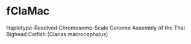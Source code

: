 # fClaMac
Haplotype-Resolved Chromosome-Scale Genome Assembly of the Thai Bighead Catfish (Clarias macrocephalus)
